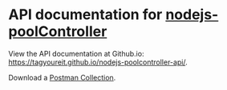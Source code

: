 # API documentation for [nodejs-poolController](http://github.com/tagyoureit/nodejs-poolController)

View the API documentation at Github.io: https://tagyoureit.github.io/nodejs-poolcontroller-api/. 

Download a [Postman Collection](https://github.com/tagyoureit/nodejs-poolcontroller-api/blob/master/nodejs-poolcontroller-api.json).